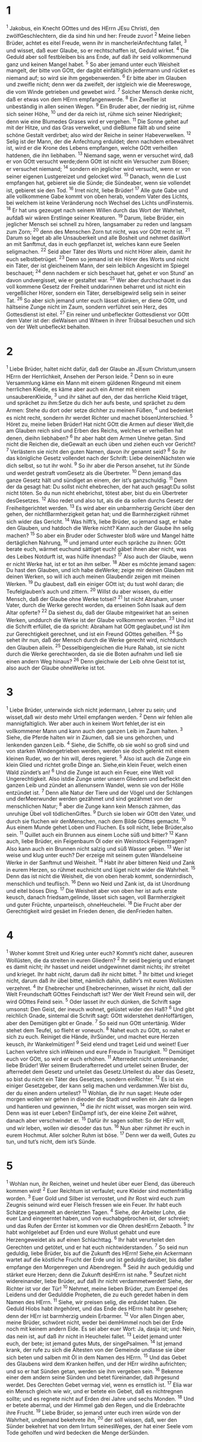 <h1 id="section">1</h1>
<p><sup>1</sup> Jakobus, ein Knecht GOttes und des HErrn JEsu Christi, den zwölfGeschlechtern, die da sind hin und her: Freude zuvor! <sup>2</sup> Meine lieben Brüder, achtet es eitel Freude, wenn ihr in mancherleiAnfechtung fallet, <sup>3</sup> und wisset, daß euer Glaube, so er rechtschaffen ist, Geduld wirket. <sup>4</sup> Die Geduld aber soll festbleiben bis ans Ende, auf daß ihr seid vollkommenund ganz und keinen Mangel habet. <sup>5</sup> So aber jemand unter euch Weisheit mangelt, der bitte von GOtt, der dagibt einfältiglich jedermann und rücket es niemand auf; so wird sie ihm gegebenwerden. <sup>6</sup> Er bitte aber im Glauben und zweifle nicht; denn wer da zweifelt, der istgleich wie die Meereswoge, die vom Winde getrieben und gewebet wird. <sup>7</sup> Solcher Mensch denke nicht, daß er etwas von dem HErrn empfangenwerde. <sup>8</sup> Ein Zweifler ist unbeständig in allen seinen Wegen. <sup>9</sup> Ein Bruder aber, der niedrig ist, rühme sich seiner Höhe, <sup>10</sup> und der da reich ist, rühme sich seiner Niedrigkeit; denn wie eine Blumedes Grases wird er vergehen. <sup>11</sup> Die Sonne gehet auf mit der Hitze, und das Gras verwelket, und dieBlume fällt ab und seine schöne Gestalt verdirbet; also wird der Reiche in seiner Habeverwelken. <sup>12</sup> Selig ist der Mann, der die Anfechtung erduldet; denn nachdem erbewähret ist, wird er die Krone des Lebens empfangen, welche GOtt verheißen hatdenen, die ihn liebhaben. <sup>13</sup> Niemand sage, wenn er versuchet wird, daß er von GOtt versucht werde;denn GOtt ist nicht ein Versucher zum Bösen; er versuchet niemand; <sup>14</sup> sondern ein jeglicher wird versucht, wenn er von seiner eigenen Lustgereizet und gelocket wird. <sup>15</sup> Danach, wenn die Lust empfangen hat, gebieret sie die Sünde; die Sündeaber, wenn sie vollendet ist, gebieret sie den Tod. <sup>16</sup> Irret nicht, liebe Brüder! <sup>17</sup> Alle gute Gabe und alle vollkommene Gabe kommt von oben herab, vondem Vater des Lichts, bei welchem ist keine Veränderung noch Wechsel des Lichts undFinsternis. <sup>18</sup> Er hat uns gezeuget nach seinem Willen durch das Wort der Wahrheit, aufdaß wir wären Erstlinge seiner Kreaturen. <sup>19</sup> Darum, liebe Brüder, ein jeglicher Mensch sei schnell zu hören, langsamaber zu reden und langsam zum Zorn; <sup>20</sup> denn des Menschen Zorn tut nicht, was vor GOtt recht ist. <sup>21</sup> Darum so leget ab alle Unsauberkeit und alle Bosheit und nehmet dasWort an mit Sanftmut, das in euch gepflanzet ist, welches kann eure Seelen seligmachen. <sup>22</sup> Seid aber Täter des Worts und nicht Hörer allein, damit ihr euch selbstbetrüget. <sup>23</sup> Denn so jemand ist ein Hörer des Worts und nicht ein Täter, der ist gleicheinem Mann, der sein leiblich Angesicht im Spiegel beschauet; <sup>24</sup> denn nachdem er sich beschauet hat, gehet er von Stund’ an davon undvergisset, wie er gestaltet war. <sup>25</sup> Wer aber durchschauet in das voll kommene Gesetz der Freiheit unddarinnen beharret und ist nicht ein vergeßlicher Hörer, sondern ein Täter, derselbigewird selig sein in seiner Tat. <sup>26</sup> So aber sich jemand unter euch lässet dünken, er diene GOtt, und hältseine Zunge nicht im Zaum, sondern verführet sein Herz, des Gottesdienst ist eitel. <sup>27</sup> Ein reiner und unbefleckter Gottesdienst vor GOtt dem Vater ist der: dieWaisen und Witwen in ihrer Trübsal besuchen und sich von der Welt unbefleckt behalten.</p>
<h1 id="section-1">2</h1>
<p><sup>1</sup> Liebe Brüder, haltet nicht dafür, daß der Glaube an JEsum Christum,unsern HErrn der Herrlichkeit, Ansehen der Person leide. <sup>2</sup> Denn so in eure Versammlung käme ein Mann mit einem güldenen Ringeund mit einem herrlichen Kleide, es käme aber auch ein Armer mit einem unsauberenKleide, <sup>3</sup> und ihr sähet auf den, der das herrliche Kleid träget, und sprächet zu ihm:Setze du dich her aufs beste, und sprächet zu dem Armen: Stehe du dort oder setze dichher zu meinen Füßen, <sup>4</sup> und bedenket es nicht recht, sondern ihr werdet Richter und machet bösenUnterschied. <sup>5</sup> Höret zu, meine lieben Brüder! Hat nicht GOtt die Armen auf dieser Welt,die am Glauben reich sind und Erben des Reichs, welches er verheißen hat denen, dieihn liebhaben? <sup>6</sup> Ihr aber habt dem Armen Unehre getan. Sind nicht die Reichen die, dieGewalt an euch üben und ziehen euch vor Gericht? <sup>7</sup> Verlästern sie nicht den guten Namen, davon ihr genannt seid? <sup>8</sup> So ihr das königliche Gesetz vollendet nach der Schrift: Liebe deinenNächsten wie dich selbst, so tut ihr wohl. <sup>9</sup> So ihr aber die Person ansehet, tut ihr Sünde und werdet gestraft vomGesetz als die Übertreter. <sup>10</sup> Denn jemand das ganze Gesetz hält und sündiget an einem, der ist’s ganzschuldig. <sup>11</sup> Denn der da gesagt hat: Du sollst nicht ehebrechen, der hat auch gesagt:Du sollst nicht töten. So du nun nicht ehebrichst, tötest aber, bist du ein Übertreter desGesetzes. <sup>12</sup> Also redet und also tut, als die da sollen durchs Gesetz der Freiheitgerichtet werden. <sup>13</sup> Es wird aber ein unbarmherzig Gericht über den gehen, der nichtBarmherzigkeit getan hat; und die Barmherzigkeit rühmet sich wider das Gericht. <sup>14</sup> Was hilft’s, liebe Brüder, so jemand sagt, er habe den Glauben, und hatdoch die Werke nicht? Kann auch der Glaube ihn selig machen? <sup>15</sup> So aber ein Bruder oder Schwester bloß wäre und Mangel hätte dertäglichen Nahrung, <sup>16</sup> und jemand unter euch spräche zu ihnen: GOtt berate euch, wärmet euchund sättiget euch! gäbet ihnen aber nicht, was des Leibes Notdurft ist, was hülfe ihnendas? <sup>17</sup> Also auch der Glaube, wenn er nicht Werke hat, ist er tot an ihm selber. <sup>18</sup> Aber es möchte jemand sagen: Du hast den Glauben, und ich habe dieWerke; zeige mir deinen Glauben mit deinen Werken, so will ich auch meinen Glaubendir zeigen mit meinen Werken. <sup>19</sup> Du glaubest, daß ein einiger GOtt ist; du tust wohl daran; die Teufelglauben’s auch und zittern. <sup>20</sup> Willst du aber wissen, du eitler Mensch, daß der Glaube ohne Werke totsei? <sup>21</sup> Ist nicht Abraham, unser Vater, durch die Werke gerecht worden, da erseinen Sohn Isaak auf dem Altar opferte? <sup>22</sup> Da siehest du, daß der Glaube mitgewirket hat an seinen Werken, unddurch die Werke ist der Glaube vollkommen worden. <sup>23</sup> Und ist die Schrift erfüllet, die da spricht: Abraham hat GOtt geglaubet,und ist ihm zur Gerechtigkeit gerechnet, und ist ein Freund GOttes geheißen. <sup>24</sup> So sehet ihr nun, daß der Mensch durch die Werke gerecht wird, nichtdurch den Glauben allein. <sup>25</sup> Desselbigengleichen die Hure Rahab, ist sie nicht durch die Werke gerechtworden, da sie die Boten aufnahm und ließ sie einen andern Weg hinaus? <sup>26</sup> Denn gleichwie der Leib ohne Geist tot ist, also auch der Glaube ohneWerke ist tot.</p>
<h1 id="section-2">3</h1>
<p><sup>1</sup> Liebe Brüder, unterwinde sich nicht jedermann, Lehrer zu sein; und wisset,daß wir desto mehr Urteil empfangen werden. <sup>2</sup> Denn wir fehlen alle mannigfaltiglich. Wer aber auch in keinem Wort fehlet,der ist ein vollkommener Mann und kann auch den ganzen Leib im Zaum halten. <sup>3</sup> Siehe, die Pferde halten wir in Zäumen, daß sie uns gehorchen, und lenkenden ganzen Leib. <sup>4</sup> Siehe, die Schiffe, ob sie wohl so groß sind und von starken Windengetrieben werden, werden sie doch gelenkt mit einem kleinen Ruder, wo der hin will, deres regieret. <sup>5</sup> Also ist auch die Zunge ein klein Glied und richtet große Dinge an. Siehe,ein klein Feuer, welch einen Wald zündet’s an! <sup>6</sup> Und die Zunge ist auch ein Feuer, eine Welt voll Ungerechtigkeit. Also istdie Zunge unter unsern Gliedern und befleckt den ganzen Leib und zündet an allenunsern Wandel, wenn sie von der Hölle entzündet ist. <sup>7</sup> Denn alle Natur der Tiere und der Vögel und der Schlangen und derMeerwunder werden gezähmet und sind gezähmet von der menschlichen Natur; <sup>8</sup> aber die Zunge kann kein Mensch zähmen, das unruhige Übel voll tödlichenGiftes. <sup>9</sup> Durch sie loben wir GOtt den Vater, und durch sie fluchen wir denMenschen, nach dem Bilde GOttes gemacht. <sup>10</sup> Aus einem Munde gehet Loben und Fluchen. Es soll nicht, liebe Brüder,also sein. <sup>11</sup> Quillet auch ein Brunnen aus einem Loche süß und bitter? <sup>12</sup> Kann auch, liebe Brüder, ein Feigenbaum Öl oder ein Weinstock Feigentragen? Also kann auch ein Brunnen nicht salzig und süß Wasser geben. <sup>13</sup> Wer ist weise und klug unter euch? Der erzeige mit seinem guten Wandelseine Werke in der Sanftmut und Weisheit. <sup>14</sup> Habt ihr aber bitteren Neid und Zank in eurem Herzen, so rühmet euchnicht und lüget nicht wider die Wahrheit. <sup>15</sup> Denn das ist nicht die Weisheit, die von oben herab kommt, sondernirdisch, menschlich und teuflisch. <sup>16</sup> Denn wo Neid und Zank ist, da ist Unordnung und eitel böses Ding. <sup>17</sup> Die Weisheit aber von oben her ist aufs erste keusch, danach friedsam,gelinde, lässet sich sagen, voll Barmherzigkeit und guter Früchte, unparteiisch, ohneHeuchelei. <sup>18</sup> Die Frucht aber der Gerechtigkeit wird gesäet im Frieden denen, die denFrieden halten.</p>
<h1 id="section-3">4</h1>
<p><sup>1</sup> Woher kommt Streit und Krieg unter euch? Kommt’s nicht daher, auseuren Wollüsten, die da streiten in euren Gliedern? <sup>2</sup> Ihr seid begierig und erlanget es damit nicht; ihr hasset und neidet undgewinnet damit nichts; ihr streitet und krieget. Ihr habt nicht, darum daß ihr nicht bittet. <sup>3</sup> Ihr bittet und krieget nicht, darum daß ihr übel bittet, nämlich dahin, daßihr’s mit euren Wollüsten verzehret. <sup>4</sup> Ihr Ehebrecher und Ehebrecherinnen, wisset ihr nicht, daß der Welt Freundschaft GOttes Feindschaft ist? Wer der Welt Freund sein will, der wird GOttes Feind sein. <sup>5</sup> Oder lasset ihr euch dünken, die Schrift sage umsonst: Den Geist, der ineuch wohnet, gelüstet wider den Haß? <sup>6</sup> Und gibt reichlich Gnade, sintemal die Schrift sagt: GOtt widerstehet denHoffärtigen, aber den Demütigen gibt er Gnade. <sup>7</sup> So seid nun GOtt untertänig. Wider stehet dem Teufel, so flieht er voneuch. <sup>8</sup> Nahet euch zu GOtt, so nahet er sich zu euch. Reiniget die Hände, ihrSünder, und machet eure Herzen keusch, ihr Wankelmütigen! <sup>9</sup> Seid elend und traget Leid und weinet! Euer Lachen verkehre sich inWeinen und eure Freude in Traurigkeit. <sup>10</sup> Demütiget euch vor GOtt, so wird er euch erhöhen. <sup>11</sup> Afterredet nicht untereinander, liebe Brüder! Wer seinem Bruderafterredet und urteilet seinen Bruder, der afterredet dem Gesetz und urteilet das Gesetz.Urteilest du aber das Gesetz, so bist du nicht ein Täter des Gesetzes, sondern einRichter. <sup>12</sup> Es ist ein einiger Gesetzgeber, der kann selig machen und verdammen.Wer bist du, der du einen andern urteilest? <sup>13</sup> Wohlan, die ihr nun saget: Heute oder morgen wollen wir gehen in dieoder die Stadt und wollen ein Jahr da liegen und hantieren und gewinnen, <sup>14</sup> die ihr nicht wisset, was morgen sein wird. Denn was ist euer Leben? EinDampf ist’s, der eine kleine Zeit währet, danach aber verschwindet er. <sup>15</sup> Dafür ihr sagen solltet: So der HErr will, und wir leben, wollen wir diesoder das tun. <sup>16</sup> Nun aber rühmet ihr euch in eurem Hochmut. Aller solcher Ruhm ist böse. <sup>17</sup> Denn wer da weiß, Gutes zu tun, und tut’s nicht, dem ist’s Sünde.</p>
<h1 id="section-4">5</h1>
<p><sup>1</sup> Wohlan nun, ihr Reichen, weinet und heulet über euer Elend, das übereuch kommen wird! <sup>2</sup> Euer Reichtum ist verfaulet; eure Kleider sind mottenfräßig worden. <sup>3</sup> Euer Gold und Silber ist verrostet, und ihr Rost wird euch zum Zeugnis seinund wird euer Fleisch fressen wie ein Feuer. Ihr habt euch Schätze gesammelt an denletzten Tagen. <sup>4</sup> Siehe, der Arbeiter Lohn, die euer Land eingeerntet haben, und von euchabgebrochen ist, der schreiet; und das Rufen der Ernter ist kommen vor die Ohren desHErrn Zebaoth. <sup>5</sup> Ihr habt wohlgelebet auf Erden und eure Wollust gehabt und eure Herzengeweidet als auf einen Schlachttag. <sup>6</sup> Ihr habt verurteilet den Gerechten und getötet, und er hat euch nichtwiderstanden. <sup>7</sup> So seid nun geduldig, liebe Brüder, bis auf die Zukunft des HErrn! Siehe,ein Ackermann wartet auf die köstliche Frucht der Erde und ist geduldig darüber, bis daßer empfange den Morgenregen und Abendregen. <sup>8</sup> Seid ihr auch geduldig und stärket eure Herzen; denn die Zukunft desHErrn ist nahe. <sup>9</sup> Seufzet nicht widereinander, liebe Brüder, auf daß ihr nicht verdammetwerdet! Siehe, der Richter ist vor der Tür! <sup>10</sup> Nehmet, meine lieben Brüder, zum Exempel des Leidens und der Gedulddie Propheten, die zu euch geredet haben in dem Namen des HErrn. <sup>11</sup> Siehe, wir preisen selig, die erduldet haben. Die Geduld Hiobs habt ihrgehöret, und das Ende des HErrn habt ihr gesehen; denn der HErr ist barmherzig undein Erbarmer. <sup>12</sup> Vor allen Dingen aber, meine Brüder, schwöret nicht, weder bei demHimmel noch bei der Erde noch mit keinem andern Eide. Es sei aber euer Wort: Ja, dasja ist; und: Nein, das nein ist, auf daß ihr nicht in Heuchelei fallet. <sup>13</sup> Leidet jemand unter euch, der bete; ist jemand gutes Muts, der singePsalmen. <sup>14</sup> Ist jemand krank, der rufe zu sich die Ältesten von der Gemeinde undlasse sie über sich beten und salben mit Öl in dem Namen des HErrn. <sup>15</sup> Und das Gebet des Glaubens wird dem Kranken helfen, und der HErr wirdihn aufrichten; und so er hat Sünden getan, werden sie ihm vergeben sein. <sup>16</sup> Bekenne einer dem andern seine Sünden und betet füreinander, daß ihrgesund werdet. Des Gerechten Gebet vermag viel, wenn es ernstlich ist. <sup>17</sup> Elia war ein Mensch gleich wie wir, und er betete ein Gebet, daß es nichtregnen sollte; und es regnete nicht auf Erden drei Jahre und sechs Monden. <sup>18</sup> Und er betete abermal, und der Himmel gab den Regen, und die Erdebrachte ihre Frucht. <sup>19</sup> Liebe Brüder, so jemand unter euch irren würde von der Wahrheit, undjemand bekehrete ihn, <sup>20</sup> der soll wissen, daß, wer den Sünder bekehret hat von dem Irrtum seinesWeges, der hat einer Seele vom Tode geholfen und wird bedecken die Menge derSünden.</p>
